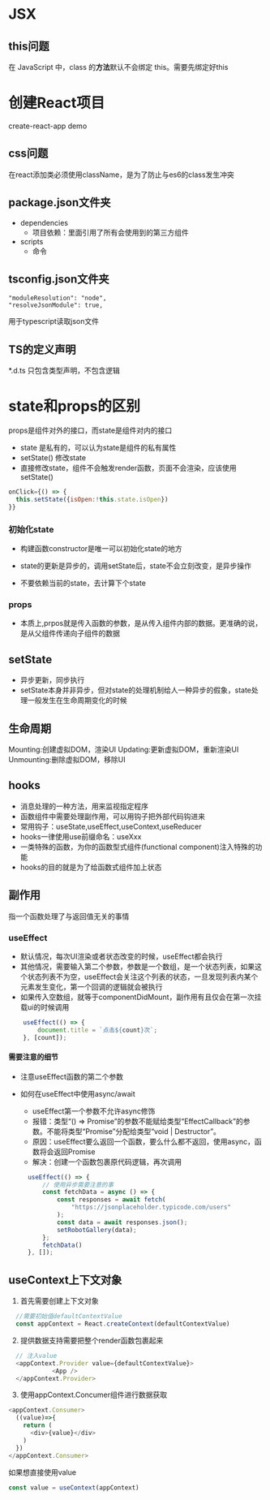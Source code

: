 # JSX
## this问题
在 JavaScript 中，class 的**方法**默认不会绑定 this。需要先绑定好this


# 创建React项目
create-react-app demo

## css问题
在react添加类必须使用className，是为了防止与es6的class发生冲突


## package.json文件夹
- dependencies
  - 项目依赖：里面引用了所有会使用到的第三方组件
- scripts
  - 命令


## tsconfig.json文件夹
    "moduleResolution": "node",
    "resolveJsonModule": true,
  用于typescript读取json文件


## TS的定义声明
*.d.ts 只包含类型声明，不包含逻辑

# state和props的区别
props是组件对外的接口，而state是组件对内的接口

- state 是私有的，可以认为state是组件的私有属性
- setState() 修改state
- 直接修改state，组件不会触发render函数，页面不会渲染，应该使用setState()
```js
onClick={() => {
  this.setState({isOpen:!this.state.isOpen})
}}
```

### 初始化state
- 构建函数constructor是唯一可以初始化state的地方

- state的更新是异步的，调用setState后，state不会立刻改变，是异步操作
- 不要依赖当前的state，去计算下个state

### props
- 本质上,prpos就是传入函数的参数，是从传入组件内部的数据。更准确的说，是从父组件传递向子组件的数据

## setState
- 异步更新，同步执行
- setState本身并非异步，但对state的处理机制给人一种异步的假象，state处理一般发生在生命周期变化的时候


## 生命周期
Mounting:创建虚拟DOM，渲染UI
Updating:更新虚拟DOM，重新渲染UI
Unmounting:删除虚拟DOM，移除UI


## hooks
- 消息处理的一种方法，用来监视指定程序
- 函数组件中需要处理副作用，可以用钩子把外部代码钩进来
- 常用钩子：useState,useEffect,useContext,useReducer
- hooks一律使用use前缀命名：useXxx
- 一类特殊的函数，为你的函数型式组件(functional component)注入特殊的功能
- hooks的目的就是为了给函数式组件加上状态

## 副作用 
指一个函数处理了与返回值无关的事情
### useEffect
- 默认情况，每次UI渲染或者状态改变的时候，useEffect都会执行
- 其他情况，需要输入第二个参数，参数是一个数组，是一个状态列表，如果这个状态列表不为空，useEffect会关注这个列表的状态，一旦发现列表内某个元素发生变化，第一个回调的逻辑就会被执行
- 如果传入空数组，就等于componentDidMount，副作用有且仅会在第一次挂载ui的时候调用
```js
    useEffect(() => {
        document.title = `点击${count}次`;
    }, [count]);
```
#### 需要注意的细节
- 注意useEffect函数的第二个参数

- 如何在useEffect中使用async/await
    - useEffect第一个参数不允许async修饰
    - 报错：类型“() => Promise<void>”的参数不能赋给类型“EffectCallback”的参数。不能将类型“Promise<void>”分配给类型“void | Destructor”。
    - 原因：useEffect要么返回一个函数，要么什么都不返回，使用async，函数将会返回Promise
    - 解决：创建一个函数包裹原代码逻辑，再次调用
  ```js
    useEffect(() => {
        // 使用异步需要注意的事
        const fetchData = async () => {
            const responses = await fetch(
                "https://jsonplaceholder.typicode.com/users"
            );
            const data = await responses.json();
            setRobotGallery(data);
        };
        fetchData()
    }, []);

  ```


## useContext上下文对象
1. 首先需要创建上下文对象
```js
  //需要初始值defaultContextValue
  const appContext = React.createContext(defaultContextValue)
```
2. 提供数据支持需要把整个render函数包裹起来
```js
  // 注入value
  <appContext.Provider value={defaultContextValue}>
            <App />
  </appContext.Provider>
```

3. 使用appContext.Concumer组件进行数据获取
```js
<appContext.Consumer>
  ((value)=>{
    return (
      <div>{value}</div>
    )
  })
</appContext.Consumer>
```
如果想直接使用value
```js
const value = useContext(appContext)
```
